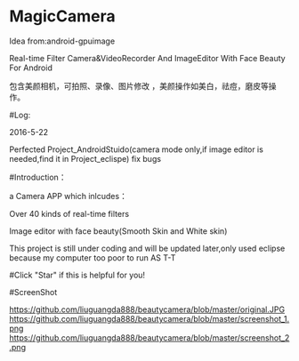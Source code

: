 # MagicCamera 

Idea from:android-gpuimage

Real-time Filter Camera&VideoRecorder And ImageEditor With Face Beauty For Android

包含美颜相机，可拍照、录像、图片修改 ，美颜操作如美白，祛痘，磨皮等操作。

#Log:

2016-5-22

Perfected Project_AndroidStuido(camera mode only,if image editor is needed,find it in Project_eclispe)
fix bugs

#Introduction：

a Camera APP which inlcudes：

Over 40 kinds of real-time filters 

Image editor with face beauty(Smooth Skin and White skin)

This project is still under coding and will be updated later,only used eclipse because my computer too poor to run AS T-T

#Click "Star" if this is helpful for you!

#ScreenShot

https://github.com/liuguangda888/beautycamera/blob/master/original.JPG
https://github.com/liuguangda888/beautycamera/blob/master/screenshot_1.png
https://github.com/liuguangda888/beautycamera/blob/master/screenshot_2.png

